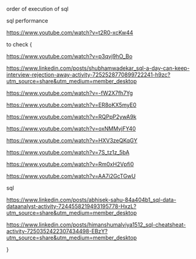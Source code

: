 

order of execution of sql





sql performance

https://www.youtube.com/watch?v=t2R0-xcKw44




to check {

https://www.youtube.com/watch?v=p3qvj9hO_Bo

https://www.linkedin.com/posts/shubhamwadekar_sql-a-day-can-keep-interview-rejection-away-activity-7252528770899722241-h9zc?utm_source=share&utm_medium=member_desktop



https://www.youtube.com/watch?v=-fW2X7fh7Yg


https://www.youtube.com/watch?v=ER8oKX5myE0

https://www.youtube.com/watch?v=RQPpP2ywA9k



https://www.youtube.com/watch?v=oxNMMvjFY40

https://www.youtube.com/watch?v=HXV3zeQKqGY

https://www.youtube.com/watch?v=7S_tz1z_5bA

https://www.youtube.com/watch?v=Rm0xH2Vpfi0

https://www.youtube.com/watch?v=AA7i2GcTGwU



sql

https://www.linkedin.com/posts/abhisek-sahu-84a404b1_sql-data-dataanalyst-activity-7244558219493195778-HxzL?utm_source=share&utm_medium=member_desktop


https://www.linkedin.com/posts/himanshumalviya1512_sql-cheatsheat-activity-7250352422307434498-EBzY?utm_source=share&utm_medium=member_desktop




}